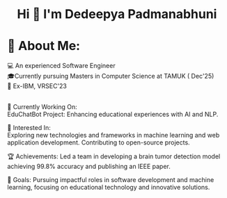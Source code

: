 <h1 align="center">Hi 👋 I'm Dedeepya Padmanabhuni</h1>

# 💫 About Me:
💻 An experienced Software Engineer<br>🎓Currently pursuing Masters in Computer Science at TAMUK ( Dec'25)<br>💼 Ex-IBM, VRSEC'23<br>

<br />
🔭 Currently Working On:<br>
EduChatBot Project: Enhancing educational experiences with AI and NLP.

🌱 Interested In:<br>
Exploring new technologies and frameworks in machine learning and web application development.
Contributing to open-source projects.




🏆 Achievements:
Led a team in developing a brain tumor detection model achieving 99.8% accuracy and publishing an IEEE paper.

🎯 Goals:
Pursuing impactful roles in software development and machine learning, focusing on educational technology and innovative solutions.


